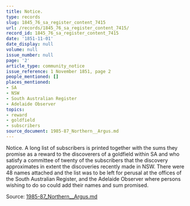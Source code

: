 ```yaml
---
title: Notice.
type: records
slug: 1845_76_sa_register_content_7415
url: /records/1845_76_sa_register_content_7415/
record_id: 1845_76_sa_register_content_7415
date: '1851-11-01'
date_display: null
volume: null
issue_number: null
page: '2'
article_type: community_notice
issue_reference: 1 November 1851, page 2
people_mentioned: []
places_mentioned:
- SA
- NSW
- South Australian Register
- Adelaide Observer
topics:
- reward
- goldfield
- subscribers
source_document: 1985-87_Northern__Argus.md
---
```


Notice.  A long list of subscribers is printed together with the sums they promise as a reward to the discoverers of a goldfield within SA and who satisfy a committee of twenty of the subscribers that the discovery approximates in extent the discoveries recently made in NSW.  There were 48 names attached and the list was to be left for perusal at the offices of the South Australian Register, and the Adelaide Observer where persons wishing to do so could add their names and sum promised.

Source: [1985-87_Northern__Argus.md](/downloads/markdown/1985-87_Northern__Argus.md)
